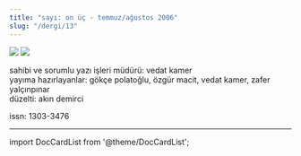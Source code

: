 ```yaml
---
title: "sayı: on üç - temmuz/ağustos 2006"
slug: "/dergi/13"
---
```


![](/img/13.kapak1.jpg)
![](/img/13.kapak2.jpg)


sahibi ve sorumlu yazı işleri müdürü: vedat kamer  
yayıma hazırlayanlar: gökçe polatoğlu, özgür macit, vedat kamer, zafer yalçınpınar  
düzelti: akın demirci  

issn: 1303-3476

---
import DocCardList from '@theme/DocCardList';

<DocCardList />